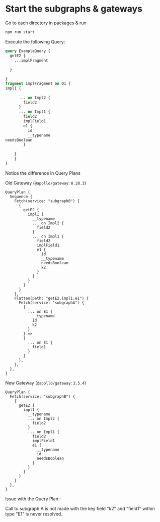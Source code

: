 # Start the subgraphs & gateways

Go to each directory in packages & run
```bash
npm run start
```

Execute the following Query:
```graphql
query ExampleQuery {
  getE2 {
    ...implFragment
    
  }

}
fragment implFragment on O1 {
impl1 {
      
      ... on Impl2 {
        field2
      }
      ... on Impl1 {
        field2
        implField1
        e1 {
          id
          __typename
needsBoolean
        }
      
    }
    }
}
```

Notice the difference in Query Plans

Old Gateway (`@apollo/gateway`: `0.28.3`)
```
QueryPlan {
  Sequence {
    Fetch(service: "subgraphB") {
      {
        getE2 {
          impl1 {
            __typename
            ... on Impl2 {
              field2
            }
            ... on Impl1 {
              field2
              implField1
              e1 {
                id
                __typename
                needsBoolean
                k2
              }
            }
          }
        }
      }
    },
    Flatten(path: "getE2.impl1.e1") {
      Fetch(service: "subgraphA") {
        {
          ... on E1 {
            __typename
            id
            k2
          }
        } =>
        {
          ... on E1 {
            field1
          }
        }
      },
    },
  },
}
```

New Gateway (`@apollo/gateway`: `2.5.4`)
```
QueryPlan {
  Fetch(service: "subgraphB") {
    {
      getE2 {
        impl1 {
          __typename
          ... on Impl2 {
            field2
          }
          ... on Impl1 {
            field2
            implField1
            e1 {
              __typename
              id
              needsBoolean
            }
          }
        }
      }
    }
  },
}
```

Issue with the Query Plan : 

Call to subgraph A is not made with the key field "k2" and "field1" within type "E1" is never resolved.
